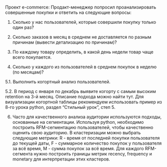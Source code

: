Проект e-commerce:
Продакт-менеджер попросил  проанализировать совершенные покупки и ответить на следующие вопросы:

1. Сколько у нас пользователей, которые совершили покупку только один раз? 

2. Сколько заказов в месяц в среднем не доставляется по разным причинам (вывести детализацию по причинам)? 

3. По каждому товару определить, в какой день недели товар чаще всего покупается.

4. Сколько у каждого из пользователей в среднем покупок в неделю (по месяцам)? 

5.1. Выполнить когортный анализ пользователей.

5.2. В период с января по декабрь выявите когорту с самым высоким retention на 3-й месяц. Описание подхода можно найти тут. Для визуализации когортной таблицы рекомендуем использовать пример из 8-го урока python, раздел “Стильный урок”, степ 5.

6. Часто для качественного анализа аудитории используются подходы, основанные на сегментации. Используя python, необходимо построить RFM-сегментацию пользователей, чтобы качественно оценить свою аудиторию. В кластеризации можно выбрать следующие метрики: R - время от последней покупки пользователя до текущей даты, F - суммарное количество покупок у пользователя за всё время, M - сумма покупок за всё время. Для каждого RFM-сегмента нужно построить границы метрик recency, frequency и monetary для интерпретации этих кластеров.
